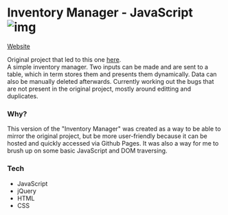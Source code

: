 # Inventory Manager - JavaScript ![img](https://upload.wikimedia.org/wikipedia/commons/thumb/6/6a/JavaScript-logo.png/64px-JavaScript-logo.png)

[Website](https://showmethegita.github.io/js-inventory-manager/)

Original project that led to this one [here](https://github.com/ShowMeTheGita/spring-boot-inventory-manager).  
A simple inventory manager. Two inputs can be made and are sent to a table, which in term stores them and presents them dynamically. Data can also be manually deleted afterwards.
Currently working out the bugs that are not present in the original project, mostly around editting and duplicates.

### Why?

This version of the "Inventory Manager" was created as a way to be able to mirror the original project, but be more user-friendly because it can be hosted and quickly accessed via Github Pages. It was also a way for me to brush up on some basic JavaScript and DOM traversing.


### Tech
* JavaScript
* jQuery
* HTML
* CSS
